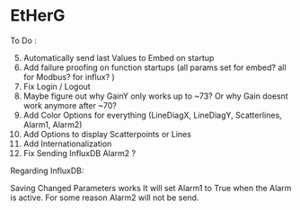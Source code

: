 # EtHerG

To Do : 

5. Automatically send last Values to Embed on startup
6. Add failure proofing on function startups (all params set for embed? all for Modbus? for influx? ) 
7. Fix Login / Logout
8. Maybe figure out why GainY only works up to ~73? Or why Gain doesnt work anymore after ~70? 
9. Add Color Options for everything (LineDiagX, LineDiagY, Scatterlines, Alarm1, Alarm2)
10. Add Options to display Scatterpoints or Lines
11. Add Internationalization
12. Fix Sending InfluxDB Alarm2 ?


Regarding InfluxDB:

Saving Changed Parameters works
It will set Alarm1 to True when the Alarm is active. 
For some reason Alarm2 will not be send. 